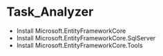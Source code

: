 # Task_Analyzer
- Install Microsoft.EntityFrameworkCore
- Install Microsoft.EntityFrameworkCore.SqlServer
- Install Microsoft.EntityFrameworkCore.Tools